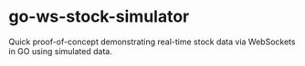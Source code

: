 # go-ws-stock-simulator
Quick proof-of-concept demonstrating real-time stock data via WebSockets in GO using simulated data.
